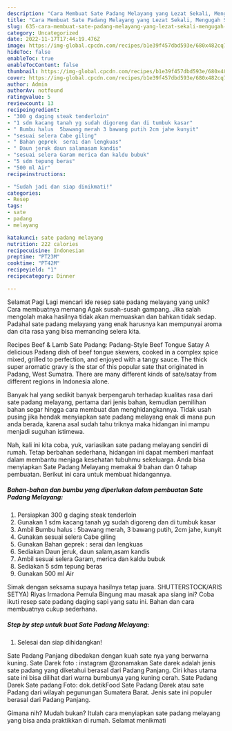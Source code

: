```yaml
---
description: "Cara Membuat Sate Padang Melayang yang Lezat Sekali, Mengugah Selera"
title: "Cara Membuat Sate Padang Melayang yang Lezat Sekali, Mengugah Selera"
slug: 635-cara-membuat-sate-padang-melayang-yang-lezat-sekali-mengugah-selera
category: Uncategorized
date: 2022-11-17T17:44:19.476Z
image: https://img-global.cpcdn.com/recipes/b1e39f457dbd593e/680x482cq70/sate-padang-melayang-foto-resep-utama.jpg
hideToc: false
enableToc: true
enableTocContent: false
thumbnail: https://img-global.cpcdn.com/recipes/b1e39f457dbd593e/680x482cq70/sate-padang-melayang-foto-resep-utama.jpg
cover: https://img-global.cpcdn.com/recipes/b1e39f457dbd593e/680x482cq70/sate-padang-melayang-foto-resep-utama.jpg
author: Admin
authorAv: notfound
ratingvalue: 5
reviewcount: 13
recipeingredient:
- "300 g daging steak tenderloin"
- "1 sdm kacang tanah yg sudah digoreng dan di tumbuk kasar"
- " Bumbu halus  5bawang merah 3 bawang putih 2cm jahe kunyit"
- "sesuai selera Cabe giling"
- " Bahan geprek  serai dan lengkuas"
- " Daun jeruk daun salamasam kandis"
- "sesuai selera Garam merica dan kaldu bubuk"
- "5 sdm tepung beras"
- "500 ml Air"
recipeinstructions:

- "Sudah jadi dan siap dinikmati!"
categories:
- Resep
tags:
- sate
- padang
- melayang

katakunci: sate padang melayang 
nutrition: 222 calories
recipecuisine: Indonesian
preptime: "PT23M"
cooktime: "PT42M"
recipeyield: "1"
recipecategory: Dinner

---
```



Selamat Pagi Lagi mencari ide resep sate padang melayang yang unik? Cara membuatnya memang Agak susah-susah gampang. Jika salah mengolah maka hasilnya tidak akan memuaskan dan bahkan tidak sedap. Padahal sate padang melayang yang enak harusnya kan mempunyai aroma dan cita rasa yang bisa memancing selera kita.


Recipes Beef &amp; Lamb Sate Padang: Padang-Style Beef Tongue Satay A delicious Padang dish of beef tongue skewers, cooked in a complex spice mixed, grilled to perfection, and enjoyed with a tangy sauce. The thick super aromatic gravy is the star of this popular sate that originated in Padang, West Sumatra. There are many different kinds of sate/satay from different regions in Indonesia alone.

Banyak hal yang sedikit banyak berpengaruh terhadap kualitas rasa dari sate padang melayang, pertama dari jenis bahan, kemudian pemilihan bahan segar hingga cara membuat dan menghidangkannya. Tidak usah pusing jika hendak menyiapkan sate padang melayang enak di mana pun anda berada, karena asal sudah tahu triknya maka hidangan ini mampu menjadi suguhan istimewa.


Nah, kali ini kita coba, yuk, variasikan sate padang melayang sendiri di rumah. Tetap berbahan sederhana, hidangan ini dapat memberi manfaat dalam membantu menjaga kesehatan tubuhmu sekeluarga. Anda bisa menyiapkan Sate Padang Melayang memakai 9 bahan dan 0 tahap pembuatan. Berikut ini cara untuk membuat hidangannya.

<!--inarticleads1-->

##### Bahan-bahan dan bumbu yang diperlukan dalam pembuatan Sate Padang Melayang:

1. Persiapkan 300 g daging steak tenderloin
1. Gunakan 1 sdm kacang tanah yg sudah digoreng dan di tumbuk kasar
1. Ambil  Bumbu halus : 5bawang merah, 3 bawang putih, 2cm jahe, kunyit
1. Gunakan sesuai selera Cabe giling
1. Gunakan  Bahan geprek : serai dan lengkuas
1. Sediakan  Daun jeruk, daun salam,asam kandis
1. Ambil sesuai selera Garam, merica dan kaldu bubuk
1. Sediakan 5 sdm tepung beras
1. Gunakan 500 ml Air


Simak dengan seksama supaya hasilnya tetap juara. SHUTTERSTOCK/ARIS SETYA) Riyas Irmadona Pemula Bingung mau masak apa siang ini? Coba ikuti resep sate padang daging sapi yang satu ini. Bahan dan cara membuatnya cukup sederhana. 

<!--inarticleads2-->

##### Step by step untuk buat Sate Padang Melayang:


1. Selesai dan siap dihidangkan!

Sate Padang Panjang dibedakan dengan kuah sate nya yang berwarna kuning. Sate Darek foto : instagram @zonamakan Sate darek adalah jenis sate padang yang diketahui berasal dari Padang Panjang. Ciri khas utama sate ini bisa dilihat dari warna bumbunya yang kuning cerah. Sate Padang Darek Sate padang Foto: dok.detikFood Sate Padang Darek atau sate Padang dari wilayah pegunungan Sumatera Barat. Jenis sate ini populer berasal dari Padang Panjang. 

Gimana nih? Mudah bukan? Itulah cara menyiapkan sate padang melayang yang bisa anda praktikkan di rumah. Selamat menikmati
